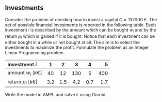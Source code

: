 Investments
-----------
Consider the problem of deciding how to invest a capital $C = 137000 \ \text{€}$. 
The set of possible financial investments is reported in the following table. 
Each investment $i$ is described by the amount which can be bought $w_i$ and by the return $p_i$ which is gained if it is bought. 
Notice that each investment can be either bought in a while or not bought at all. 
The aim is to select the investments to maximize the profit. 
Formulate the problem as an Integer Linear Programming problem.

| investment $i$ | 1 | 2 | 3 | 4 | 5|
| :--- | :----: | :----: | :----: | :----: | ---: |
| amount $w_i \ [ k\text{€} ]$ | 40 | 12 | 130 | 5 | 400 |
| return $p_i \ [ k\text{€} ]$ | 3.2 | 1.5 | 4.2 | 0.7 | 1.7 |

Write the model in AMPL and solve it using Gurobi.
